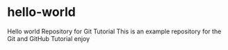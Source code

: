 # hello-world
Hello world Repository for Git Tutorial
This is an example repository for the Git and GitHub Tutorial
enjoy

